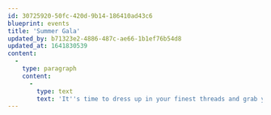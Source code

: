 ```yaml
---
id: 30725920-50fc-420d-9b14-186410ad43c6
blueprint: events
title: 'Summer Gala'
updated_by: b71323e2-4886-487c-ae66-1b1ef76b54d8
updated_at: 1641830539
content:
  -
    type: paragraph
    content:
      -
        type: text
        text: 'It''s time to dress up in your finest threads and grab your pan pipes because the fawns are going to dance up a storm! This exclusive event includes free water.'
---
```

